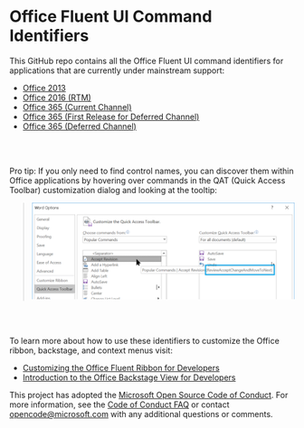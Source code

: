 Office Fluent UI Command Identifiers
===============

This GitHub repo contains all the Office Fluent UI command identifiers for applications that are currently under mainstream support:
 - <a href="Office 2013">Office 2013</a>
 - <a href="Office 2016/Perpetual-RTM">Office 2016 (RTM)</a>
 - <a href="Office 2016/Office365-Current-Channel">Office 365 (Current Channel)</a>
 - <a href="Office 2016/Office365-First-Release-for-Deferred-Channel">Office 365 (First Release for Deferred Channel)</a>
 - <a href="Office 2016/Office365-Deferred-Channel">Office 365 (Deferred Channel)</a>
 
<br/>
<br/>

Pro tip: If you only need to find control names, you can discover them within Office applications by hovering over commands in the QAT (Quick Access Toolbar) customization dialog and looking at the tooltip:

> ![QAT Customization Dialog](/html-assets/qat-namex.png?raw=true)

<br/>
<br/>

To learn more about how to use these identifiers to customize the Office ribbon, backstage, and context menus visit:
 - [Customizing the Office Fluent Ribbon for Developers](https://msdn.microsoft.com/en-us/library/aa338202(v=office.14).aspx)
 - [Introduction to the Office Backstage View for Developers](https://msdn.microsoft.com/en-us/library/ee691833(office.14).aspx)


This project has adopted the [Microsoft Open Source Code of Conduct](https://opensource.microsoft.com/codeofconduct/). For more information, see the [Code of Conduct FAQ](https://opensource.microsoft.com/codeofconduct/faq/) or contact [opencode@microsoft.com](mailto:opencode@microsoft.com) with any additional questions or comments.
